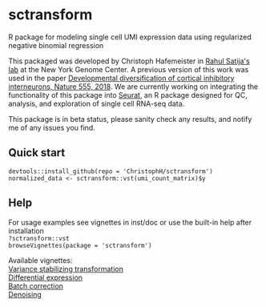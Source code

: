 # sctransform
R package for modeling single cell UMI expression data using regularized negative binomial regression

This packaged was developed by Christoph Hafemeister in [Rahul Satija's lab](https://satijalab.org/) at the New York Genome Center. A previous version of this work was used in the paper [Developmental diversification of cortical inhibitory interneurons, Nature 555, 2018](https://github.com/ChristophH/in-lineage). We are currently working on integrating the functionality of this package into [Seurat](https://satijalab.org/seurat/), an R package designed for QC, analysis, and exploration of single cell RNA-seq data.

This package is in beta status, please sanity check any results, and notify me of any issues you find.

## Quick start
`devtools::install_github(repo = 'ChristophH/sctransform')`  
`normalized_data <- sctransform::vst(umi_count_matrix)$y`

## Help
For usage examples see vignettes in inst/doc or use the built-in help after installation  
`?sctransform::vst`  
`browseVignettes(package = 'sctransform')`

Available vignettes:  
[Variance stabilizing transformation](https://rawgit.com/ChristophH/sctransform/master/inst/doc/variance_stabilizing_transformation.html)  
[Differential expression](https://rawgit.com/ChristophH/sctransform/master/inst/doc/differential_expression.html)  
[Batch correction](https://rawgit.com/ChristophH/sctransform/master/inst/doc/batch_correction.html)  
[Denoising](https://rawgit.com/ChristophH/sctransform/master/inst/doc/denoising.html)  

